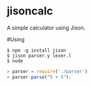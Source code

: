 jisoncalc
=========

A simple calculator using Jison.

#Using
```
$ npm -g install jison
$ jison parser.y lexer.l
$ node
```

```javascript
> parser = require('./parser')
> parser.parse("5 + 5");
```
